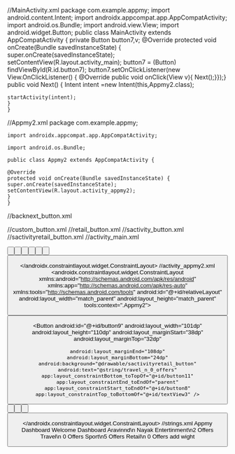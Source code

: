 //MainActivity.xml
    package com.example.appmy;
    import android.content.Intent;
    import androidx.appcompat.app.AppCompatActivity;
    import android.os.Bundle;
    import android.view.View;
    import android.widget.Button;
    public class MainActivity extends AppCompatActivity {
    private Button button7,v;
    @Override
    protected void onCreate(Bundle savedInstanceState) {
    super.onCreate(savedInstanceState);
    setContentView(R.layout.activity_main);
    button7 = (Button) findViewById(R.id.button7);
    button7.setOnClickListener(new View.OnClickListener()
    {
    @Override
    public void onClick(View v){
    Next();}});}
    public void Next()
    {
    Intent intent =new Intent(this,Appmy2.class);

    startActivity(intent);
    }
    }
//Appmy2.xml
    package com.example.appmy;

    import androidx.appcompat.app.AppCompatActivity;

    import android.os.Bundle;

    public class Appmy2 extends AppCompatActivity {

    @Override
    protected void onCreate(Bundle savedInstanceState) {
    super.onCreate(savedInstanceState);
    setContentView(R.layout.activity_appmy2);
    }
    }
//backnext_button.xml
    <?xml version="1.0" encoding="utf-8"?>
<shape xmlns:android="http://schemas.android.com/apk/res/android" android:shape="rectangle">
    <solid android:color="#F9FAFA"/>
    <corners android:radius="1000000dp"/>

</shape>
//custom_button.xml
    <?xml version="1.0" encoding="utf-8"?>
<shape xmlns:android="http://schemas.android.com/apk/res/android" android:shape="rectangle">
<solid android:color="#009688"/>
<corners android:radius="1000000dp"/>

</shape>
//retail_button.xml
    <?xml version="1.0" encoding="utf-8"?>
<shape xmlns:android="http://schemas.android.com/apk/res/android" android:shape="rectangle">
<solid android:color="#85C2D6CB"/>
<corners android:radius="1000000dp"/>

</shape>
//sactivity_button.xml
    <?xml version="1.0" encoding="utf-8"?>
<shape xmlns:android="http://schemas.android.com/apk/res/android" android:shape="rectangle">
<solid android:color="#03A9F4"/>
<corners android:radius="10dp"/>

</shape>
//sactivityretail_button.xml
    <?xml version="1.0" encoding="utf-8"?>
<shape xmlns:android="http://schemas.android.com/apk/res/android" android:shape="rectangle">
<solid android:color="#C3F9FAFA"/>
<corners android:radius="10dp"/>

</shape>
//activity_main.xml
    <?xml version="1.0" encoding="utf-8"?>
<androidx.constraintlayout.widget.ConstraintLayout xmlns:android="http://schemas.android.com/apk/res/android"
xmlns:app="http://schemas.android.com/apk/res-auto"
xmlns:tools="http://schemas.android.com/tools"
android:layout_width="match_parent"
android:layout_height="match_parent"
tools:context=".MainActivity">

<TextView
    android:layout_width="476dp"
    android:layout_height="62dp"
    android:text="Choose Categories that represent \n              what you want to see"
    android:textSize="20dp"
    tools:context=".MainActivity"
    tools:layout_editor_absoluteX="52dp"
    tools:layout_editor_absoluteY="16dp" />

<Button
    android:id="@+id/button3"
    android:layout_width="134dp"
    android:layout_height="131dp"
    android:background="@drawable/custom_button"
    android:text="Food"
    tools:layout_editor_absoluteX="52dp"
    tools:layout_editor_absoluteY="106dp" />

<Button
    android:id="@+id/button"
    android:layout_width="105dp"
    android:layout_height="111dp"
    android:background="@drawable/retail_button"
    android:text="Retail"
    tools:layout_editor_absoluteX="233dp"
    tools:layout_editor_absoluteY="126dp" />

<Button
    android:id="@+id/button2"
    android:layout_width="123dp"
    android:layout_height="129dp"
    android:background="@drawable/retail_button"
    android:text="Travel"
    tools:layout_editor_absoluteX="21dp"
    tools:layout_editor_absoluteY="276dp" />

<Button
    android:id="@+id/button4"
    android:layout_width="127dp"
    android:layout_height="132dp"
    android:background="@drawable/custom_button"
    android:text="Sport"
    tools:layout_editor_absoluteX="186dp"
    tools:layout_editor_absoluteY="255dp" />

<Button
    android:id="@+id/button5"
    android:layout_width="137dp"
    android:layout_height="141dp"
    android:background="@drawable/retail_button"
    android:text="Entertainment"
    tools:layout_editor_absoluteX="233dp"
    tools:layout_editor_absoluteY="417dp" />

<Button
    android:id="@+id/button6"
    android:layout_width="wrap_content"
    android:layout_height="wrap_content"
    android:background="@drawable/backnext_button"
    android:text="Back"
    tools:layout_editor_absoluteX="31dp"
    tools:layout_editor_absoluteY="667dp" />

<Button
    android:id="@+id/button7"
    android:layout_width="wrap_content"
    android:layout_height="wrap_content"
    android:text="Next"
    android:background="@drawable/backnext_button"
    tools:layout_editor_absoluteX="307dp"
    tools:layout_editor_absoluteY="667dp" />

</androidx.constraintlayout.widget.ConstraintLayout>
//activity_appmy2.xml
    <?xml version="1.0" encoding="utf-8"?>
<androidx.constraintlayout.widget.ConstraintLayout xmlns:android="http://schemas.android.com/apk/res/android"
xmlns:app="http://schemas.android.com/apk/res-auto"
xmlns:tools="http://schemas.android.com/tools"
android:id="@+id/relativeLayout"
android:layout_width="match_parent"
android:layout_height="match_parent"
tools:context=".Appmy2">

<TextView
    android:id="@+id/textView"
    android:layout_width="648dp"
    android:layout_height="80dp"
    android:layout_marginStart="115dp"
    android:layout_marginTop="16dp"
    android:text="@string/dashboard"
    android:textSize="30sp"
    app:layout_constraintStart_toStartOf="parent"
    app:layout_constraintTop_toTopOf="parent"
    tools:context=".MainActivity" />

<Button
    android:id="@+id/button8"
    android:layout_width="104dp"
    android:layout_height="113dp"
    android:layout_marginStart="60dp"
    android:layout_marginTop="176dp"
    android:text="@string/food_n_8_offers"
    android:textSize="15sp"
    android:background="@drawable/sactivity_button"
    app:layout_constraintStart_toStartOf="parent"
    app:layout_constraintTop_toTopOf="parent" />

<Button
    android:id="@+id/button9"
    android:layout_width="101dp"
    android:layout_height="110dp"
    android:layout_marginStart="38dp"
    android:layout_marginTop="32dp"

    android:layout_marginEnd="108dp"
    android:layout_marginBottom="24dp"
    android:background="@drawable/sactivityretail_button"
    android:text="@string/travel_n_0_offers"
    app:layout_constraintBottom_toTopOf="@+id/button11"
    app:layout_constraintEnd_toEndOf="parent"
    app:layout_constraintStart_toEndOf="@+id/button8"
    app:layout_constraintTop_toBottomOf="@+id/textView3" />

<Button
    android:id="@+id/button10"
    android:layout_width="109dp"
    android:layout_height="114dp"
    android:layout_marginStart="67dp"
    android:layout_marginTop="19dp"
    android:layout_marginEnd="28dp"
    android:layout_marginBottom="7dp"
    android:background="@drawable/sactivityretail_button"
    android:text="@string/entertinment_n2_offers"
    app:layout_constraintBottom_toTopOf="@+id/button12"
    app:layout_constraintEnd_toStartOf="@+id/button11"
    app:layout_constraintStart_toStartOf="parent"
    app:layout_constraintTop_toBottomOf="@+id/button8" />

<Button
    android:id="@+id/button11"
    android:layout_width="107dp"
    android:layout_height="109dp"
    android:layout_marginStart="38dp"
    android:layout_marginTop="24dp"
    android:layout_marginEnd="107dp"
    android:background="@drawable/sactivity_button"
    android:text="@string/sport_n5_offers"
    app:layout_constraintEnd_toEndOf="parent"
    app:layout_constraintStart_toEndOf="@+id/button10"
    app:layout_constraintTop_toBottomOf="@+id/button9" />

<Button
    android:id="@+id/button12"
    android:layout_width="104dp"
    android:layout_height="104dp"
    android:layout_marginStart="60dp"
    android:layout_marginTop="7dp"
    android:layout_marginEnd="50dp"
    android:background="@drawable/sactivityretail_button"
    android:text="@string/retail_n_0_offers"
    app:layout_constraintEnd_toStartOf="@+id/button13"
    app:layout_constraintStart_toStartOf="parent"
    app:layout_constraintTop_toBottomOf="@+id/button10" />

<Button
    android:id="@+id/button13"
    android:layout_width="102dp"
    android:layout_height="100dp"
    android:layout_marginStart="50dp"
    android:layout_marginTop="12dp"
    android:background="@drawable/sactivityretail_button"
    android:text="@string/add_wight"
    app:layout_constraintStart_toEndOf="@+id/button12"
    app:layout_constraintTop_toBottomOf="@+id/button11" />

<TextView
    android:id="@+id/textView2"
    android:layout_width="292dp"
    android:layout_height="89dp"
    android:layout_marginStart="120dp"
    android:layout_marginTop="12dp"
    android:text="@string/aravinnd_n_nayak"
    android:textSize="40sp"
    app:layout_constraintEnd_toEndOf="parent"
    app:layout_constraintStart_toStartOf="parent"
    app:layout_constraintTop_toBottomOf="@+id/button12" />

<TextView
    android:id="@+id/textView3"
    android:layout_width="216dp"
    android:layout_height="59dp"
    android:layout_marginStart="90dp"
    android:layout_marginEnd="13dp"
    android:layout_marginBottom="21dp"
    android:text="@string/welcome"
    android:textSize="50sp"
    app:layout_constraintBottom_toTopOf="@+id/button8"
    app:layout_constraintEnd_toStartOf="@+id/textView"
    app:layout_constraintHorizontal_bias="0.0"
    app:layout_constraintStart_toStartOf="parent"
    app:layout_constraintTop_toBottomOf="@+id/textView" />


</androidx.constraintlayout.widget.ConstraintLayout>
//strings.xml
<resources>
<string name="app_name">Appmy</string>
<string name="dashboard">Dashboard</string>
<string name="welcome">Welcome</string>
<string name="Dashboard">Dashboard</string>
<string name="aravinnd_n_nayak">Aravinnd\n Nayak</string>
<string name="entertinment_n2_offers">Entertinment\n2 Offers</string>
<string name="travel_n_0_offers">Travel\n 0 Offers</string>
<string name="sport_n5_offers">Sport\n5 Offers</string>
<string name="retail_n_0_offers">Retail\n 0 Offers</string>
<string name="add_wight">add wight</string>
</resources>
